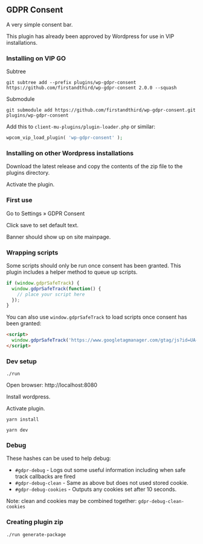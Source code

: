 ## GDPR Consent

A very simple consent bar.

This plugin has already been approved by Wordpress for use in VIP installations.

### Installing on VIP GO

Subtree
```shell
git subtree add --prefix plugins/wp-gdpr-consent https://github.com/firstandthird/wp-gdpr-consent 2.0.0 --squash
```

Submodule
```shell
git submodule add https://github.com/firstandthird/wp-gdpr-consent.git plugins/wp-gdpr-consent
```

Add this to `client-mu-plugins/plugin-loader.php` or similar:

```php
wpcom_vip_load_plugin( 'wp-gdpr-consent' );
```

### Installing on other Wordpress installations

Download the latest release and copy the contents of the zip file to the plugins directory.

Activate the plugin.

### First use

Go to Settings » GDPR Consent

Click save to set default text.

Banner should show up on site mainpage.

### Wrapping scripts

Some scripts should only be run once consent has been granted. This plugin includes a helper method to queue up scripts.

```javascript
if (window.gdprSafeTrack) {
  window.gdprSafeTrack(function() {
    // place your script here
  });
}
```

You can also use `window.gdprSafeTrack` to load scripts once consent has been granted:

```html
<script>
  window.gdprSafeTrack('https://www.googletagmanager.com/gtag/js?id=UA-xxxxxxxxx-x');
</script>
```

### Dev setup

`./run`

Open browser: http://localhost:8080

Install wordpress.

Activate plugin.

`yarn install`

`yarn dev`

### Debug

These hashes can be used to help debug:

 - `#gdpr-debug` - Logs out some useful information including when safe track callbacks are fired
 - `#gdpr-debug-clean` - Same as above but does not used stored cookie.
 - `#gdpr-debug-cookies` - Outputs any cookies set after 10 seconds.

Note: clean and cookies may be combined together: `gdpr-debug-clean-cookies`

### Creating plugin zip

`./run generate-package`
